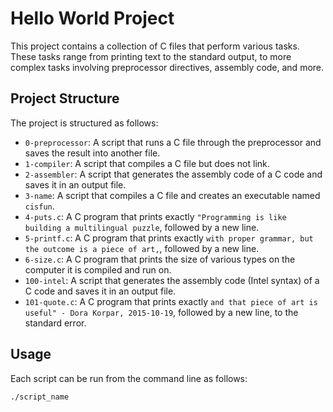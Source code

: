 # Hello World Project

This project contains a collection of C files that perform various tasks. These tasks range from printing text to the standard output, to more complex tasks involving preprocessor directives, assembly code, and more.

## Project Structure

The project is structured as follows:

- `0-preprocessor`: A script that runs a C file through the preprocessor and saves the result into another file.
- `1-compiler`: A script that compiles a C file but does not link.
- `2-assembler`: A script that generates the assembly code of a C code and saves it in an output file.
- `3-name`: A script that compiles a C file and creates an executable named `cisfun`.
- `4-puts.c`: A C program that prints exactly `"Programming is like building a multilingual puzzle`, followed by a new line.
- `5-printf.c`: A C program that prints exactly `with proper grammar, but the outcome is a piece of art,`, followed by a new line.
- `6-size.c`: A C program that prints the size of various types on the computer it is compiled and run on.
- `100-intel`: A script that generates the assembly code (Intel syntax) of a C code and saves it in an output file.
- `101-quote.c`: A C program that prints exactly `and that piece of art is useful" - Dora Korpar, 2015-10-19`, followed by a new line, to the standard error.

## Usage

Each script can be run from the command line as follows:

```bash
./script_name

